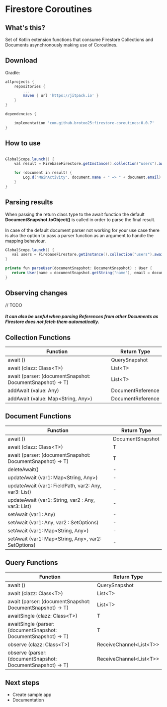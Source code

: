 # Firestore Coroutines

## What's this?

Set of Kotlin extension functions that consume Firestore Collections and Documents asynchronously making use of Coroutines.

## Download

Gradle:

```groovy
allprojects {
    repositories {
        ...
        maven { url 'https://jitpack.io' }
    }
}

dependencies {

    implementation 'com.github.brotoo25:firestore-coroutines:0.0.7'
}
```

## How to use

```java

GlobalScope.launch() {
    val result = FirebaseFirestore.getInstance().collection("users").await(User::class.java)

    for (document in result) {
        Log.d("MainActivity", document.name + " => " + document.email)
    }
}
```

## Parsing results

 When passing the return class type to the await function the default **DocumentSnapshot.toObject()** is called in order to parse the final result.
 <br><br>
 In case of the default document parser not working for your use case there is also the option to pass a parser function as an argument to handle the mapping behaviour.

 ```java
GlobalScope.launch() {
    val users = FirebaseFirestore.getInstance().collection("users").await({parseUser(it)})
}

private fun parseUser(documentSnapshot: DocumentSnapshot) : User {
    return User(name = documentSnapshot.getString("name"), email = documentSnapshot.getString("email"))
}
 ```

## Observing changes

// TODO

##### It can also be useful when parsing References from other Documents as Firestore does not fetch them automatically.

## Collection Functions

Function | Return Type
------------ | -------------
await () | QuerySnapshot
await (clazz: Class\<T>) | List\<T>
await (parser: (documentSnapshot: DocumentSnapshot) -> T) | List\<T>
addAwait (value: Any) | DocumentReference
addAwait (value: Map<String, Any>) | DocumentReference

## Document Functions

Function | Return Type
------------ | -------------
await () | DocumentSnapshot
await (clazz: Class\<T>) | T
await (parser: (documentSnapshot: DocumentSnapshot) -> T) | T
deleteAwait() | -
updateAwait (var1: Map<String, Any>) | -
updateAwait (var1: FieldPath, var2: Any, var3: List<Any>) | -
updateAwait (var1: String, var2 : Any, var3: List<Any>) | -
setAwait (var1: Any) | -
setAwait (var1: Any, var2 : SetOptions) | -
setAwait (var1: Map<String, Any>) | -
setAwait (var1: Map<String, Any>, var2: SetOptions) | -

## Query Functions
Function | Return Type
------------ | -------------
await () | QuerySnapshot
await (clazz: Class\<T>) | List\<T>
await (parser: (documentSnapshot: DocumentSnapshot) -> T) | List\<T>
awaitSingle (clazz: Class\<T>) | T
awaitSingle (parser: (documentSnapshot: DocumentSnapshot) -> T) | T
observe (clazz: Class\<T>) | ReceiveChannel\<List\<T>>
observe (parser: (documentSnapshot: DocumentSnapshot) -> T) | ReceiveChannel\<List\<T>>


## Next steps

 * Create sample app
 * Documentation
